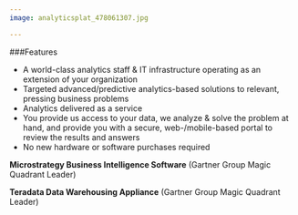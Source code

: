 ```yaml
---
image: analyticsplat_478061307.jpg

---
```


###Features

* A world-class analytics staff & IT infrastructure operating as an extension of your organization
* Targeted advanced/predictive analytics-based solutions to relevant, pressing business problems
* Analytics delivered as a service
* You provide us access to your data, we analyze & solve the problem at hand, and provide you with a secure, web-/mobile-based portal to review the results and answers
* No new hardware or software purchases required

**Microstrategy Business Intelligence Software** (Gartner Group Magic Quadrant Leader)

**Teradata Data Warehousing Appliance** (Gartner Group Magic Quadrant Leader)
